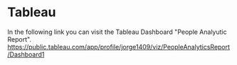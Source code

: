 # Tableau
In the following link you can visit the Tableau Dashboard "People Analyutic Report".
https://public.tableau.com/app/profile/jorge1409/viz/PeopleAnalyticsReport/Dashboard1
